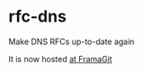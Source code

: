 # rfc-dns
Make DNS RFCs up-to-date again

It is now hosted [at FramaGit](https://framagit.org/bortzmeyer/rfc-dns)
